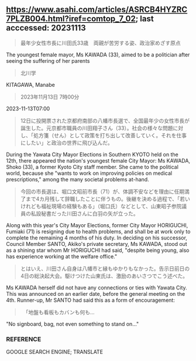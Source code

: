 ## https://www.asahi.com/articles/ASRCB4HYZRC7PLZB004.html?iref=comtop_7_02; last acccessed: 20231113

> 最年少女性市長に川田氏33歳　両親が苦労する姿、政治家めざす原点

The youngest female mayor, Ms KAWADA (33), aimed to be a politician after seeing the suffering of her parents

> 北川学

KITAGAWA, Manabe

> 2023年11月13日 7時00分

2023-11-13T07:00

> 12日に投開票された京都府南部の八幡市長選で、全国最年少の女性市長が誕生した。元京都市職員の川田翔子さん（33）。社会の様々な問題に対し、「処方箋（せん）として政策を打ち出して改善していく。それを仕事にしたい」と政治の世界に飛び込んだ。

During the Yawata City Mayor Elections in Southern KYOTO held on the 12th, there appeared the nation's youngest female City Mayor: Ms KAWADA, Shoko (33), a former Kyoto City staff member. She came to the political world, because she "wants to work on improving policies on medical prescriptions," among the many societal problems at-hand.

> 今回の市長選は、堀口文昭前市長（71）が、体調不安などを理由に任期満了まで4カ月残して辞職したことに伴うもの。後継を決める過程で、「若いけれども福祉現場の経験もある」（堀口氏）などとして、山東昭子参院議員の私設秘書だった川田さんに白羽の矢が立った。

Along with this year's City Mayor Elections, former City Mayor HORIGUCHI, Fumiaki (71) is resigning due to health problems, and shall be at work only to complete the remaining 4 months of his duty. In deciding on his successor, Council Member SANTO, Akiko's private secretary, Ms KAWADA, stood out as a shining star whom Mr HORIGUCHI had said, "despite being young, also has experience working at the welfare office."

> とはいえ、川田さん自身は八幡市と縁もゆかりもなかった。告示日前日の4日の総決起大会。駆けつけた山東氏は、激励のあいさつでこう述べた。

Ms KAWADA herself did not have any connections or ties with Yawata City. This was announced on an earlier date, before the general meeting on the 4th. Runner-up, Mr SANTO had said this as a form of encouragement:

>　「地盤も看板もカバンも何も…

"No signboard, bag, not even something to stand on..."

### REFERENCE

GOOGLE SEARCH ENGINE; TRANSLATE
